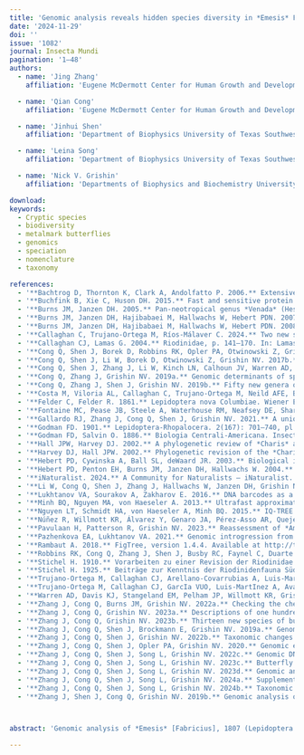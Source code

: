 ```yaml
---
title: 'Genomic analysis reveals hidden species diversity in *Emesis* Fabricius (Lepidoptera: Riodinidae)'
date: '2024-11-29'
doi: ''
issue: '1082'
journal: Insecta Mundi
pagination: '1–48'
authors:
  - name: 'Jing Zhang'
    affiliation: 'Eugene McDermott Center for Human Growth and Development and Department of Biophysics University of Texas Southwestern Medical Center 5323 Harry Hines Blvd., Dallas, TX, 75390-8816 USA'

  - name: 'Qian Cong'
    affiliation: 'Eugene McDermott Center for Human Growth and Development and Department of Biophysics University of Texas Southwestern Medical Center 5323 Harry Hines Blvd., Dallas, TX, 75390-8816 USA'

  - name: 'Jinhui Shen'
    affiliation: 'Department of Biophysics University of Texas Southwestern Medical Center 5323 Harry Hines Blvd., Dallas, TX, 75390-9050 USA'

  - name: 'Leina Song'
    affiliation: 'Department of Biophysics University of Texas Southwestern Medical Center 5323 Harry Hines Blvd., Dallas, TX, 75390-9050 USA'

  - name: 'Nick V. Grishin'
    affiliation: 'Departments of Biophysics and Biochemistry University of Texas Southwestern Medical Center 5323 Harry Hines Blvd., Dallas, TX, 75390-9050 USA'

download:
keywords:
  - Cryptic species
  - biodiversity
  - metalmark butterflies
  - genomics
  - speciation
  - nomenclature
  - taxonomy

references:
  - '**Bachtrog D, Thornton K, Clark A, Andolfatto P. 2006.** Extensive introgression of mitochondrial DNA relative to nuclear genes in the *Drosophila yakuba* species group. Evolution 60(2): 292–302.'
  - '**Buchfink B, Xie C, Huson DH. 2015.** Fast and sensitive protein alignment using DIAMOND. Nature Methods 12(1): 59–60.'
  - '**Burns JM, Janzen DH. 2005.** Pan-neotropical genus *Venada* (Hesperiidae: Pyrginae) is not monotypic: Four new species occur on one volcano in the Area de Conservación Guanacaste, Costa Rica. Journal of the Lepidopterists’ Society 59(1): 19–34.'
  - '**Burns JM, Janzen DH, Hajibabaei M, Hallwachs W, Hebert PDN. 2007.** DNA barcodes of closely related (but morphologically and ecologically distinct) species of skipper butterflies (Hesperiidae) can differ by only one to three nucleotides. Journal of the Lepidopterists’ Society 61(3): 138–153.'
  - '**Burns JM, Janzen DH, Hajibabaei M, Hallwachs W, Hebert PDN. 2008.** DNA barcodes and cryptic species of skipper butterflies in the genus *Perichares* in Area de Conservacion Guanacaste, Costa Rica. Proceedings of the National Academy of Sciences of the United States of America 105(17): 6350–6355.'
  - '**Callaghan C, Trujano-Ortega M, Ríos-Málaver C. 2024.** Two new species of *Emesis* Fabricius, 1807 from northwestern South and Central America (Lepidoptera: Riodinidae). Zootaxa 5443(3): 406–416.'
  - '**Callaghan CJ, Lamas G. 2004.** Riodinidae, p. 141–170. In: Lamas G (ed.). Checklist: Part 4A. Hesperioidea - Papilionoidea. Association for Tropical Lepidoptera; Scientific Publishers; Gainesville. 439 p.'
  - '**Cong Q, Shen J, Borek D, Robbins RK, Opler PA, Otwinowski Z, Grishin NV. 2017a.** When COI barcodes deceive: complete genomes reveal introgression in hairstreaks. Proceedings of the Royal Society B: Biological Sciences 284(1848): 1–9. http://dx.doi.org/10.1098/rspb.2016.1735'
  - '**Cong Q, Shen J, Li W, Borek D, Otwinowski Z, Grishin NV. 2017b.** The first complete genomes of metalmarks and the classification of butterfly families. Genomics 109: 485–493.'
  - '**Cong Q, Shen J, Zhang J, Li W, Kinch LN, Calhoun JV, Warren AD, Grishin NV. 2021.** Genomics reveals the origins of historical specimens. Molecular Biology and Evolution 38(5): 2166–2176.'
  - '**Cong Q, Zhang J, Grishin NV. 2019a.** Genomic determinants of speciation [Preprint]. bioRxiv BIORXIV/2019/837666. Available at https://www.biorxiv.org/content/10.1101/837666v1 (Last accessed August 2024.)'
  - '**Cong Q, Zhang J, Shen J, Grishin NV. 2019b.** Fifty new genera of Hesperiidae (Lepidoptera). Insecta Mundi 0731: 1–56.'
  - '**Costa M, Viloria AL, Callaghan C, Trujano-Ortega M, Neild AFE, Benmesbah M, Attal S, Grishin NV. 2021.** Lepidoptera del Pantepui. Parte XI Nuevos Riodinidae (Riodininae), Pieridae (Dismorphiinae) y Nymphalidae (Satyrinae). Antenor 8(1): 2–28.'
  - '**Felder C, Felder R. 1861.** Lepidoptera nova Columbiae. Wiener Entomologische Monatschrift 5: (3): 72–87, (4): 97–111.'
  - '**Fontaine MC, Pease JB, Steele A, Waterhouse RM, Neafsey DE, Sharakhov IV, Jiang X, Hall AB, Catteruccia F, Kakani E, Mitchell SN, Wu YC, Smith HA, Love RR, Lawniczak MK, Slotman MA, Emrich SJ, Hahn MW, Besansky NJ. 2015.** Mosquito genomics. Extensive introgression in a malaria vector species complex revealed by phylogenomics. Science 347(6217): 1–6. http://dx.doi.org/10.1126/science.1258524.'
  - '**Gallardo RJ, Zhang J, Cong Q, Shen J, Grishin NV. 2021.** A uniquely patterned new species of *Emesis* from Honduras (Riodinidae). Tropical Lepidoptera Research 31(1): 53–59.'
  - '**Godman FD. 1901.** Lepidoptera-Rhopalocera. 2(167): 701–740, pl. 110–111. In: Godman FD, Salvin O (eds.). Biologia Centrali-Americana. Insecta. Dulau & Co., Bernard Quaritch; London. 782 p.'
  - '**Godman FD, Salvin O. 1886.** Biologia Centrali-Americana. Insecta. Lepidoptera-Rhopalocera. 1(44): 401–440, pl. 42–44. Dulau & Co., Bernard Quaritch; London. 487 p.'
  - '**Hall JPW, Harvey DJ. 2002.** A phylogenetic review of *Charis* and *Calephelis* (Lepidoptera: Riodinidae). Annals of the Entomological Society of America 95(4): 407–421.'
  - '**Harvey DJ, Hall JPW. 2002.** Phylogenetic revision of the *Charis cleonus* complex (Lepidoptera: Riodinidae). Systematic Entomology 27(4): 265–300.'
  - '**Hebert PD, Cywinska A, Ball SL, deWaard JR. 2003.** Biological identifications through DNA barcodes. Proceedings of the Royal Society B: Biological Sciences 270(1512): 313–321.'
  - '**Hebert PD, Penton EH, Burns JM, Janzen DH, Hallwachs W. 2004.** Ten species in one: DNA barcoding reveals cryptic species in the neotropical skipper butterfly *Astraptes fulgerator*. Proceedings of the National Academy of Sciences of the United States of America 101(41): 14812–14817.'
  - '**iNaturalist. 2024.** A Community for Naturalists – iNaturalist. Available at https://www.inaturalist.org (Last accessed August 2024.)'
  - '**Li W, Cong Q, Shen J, Zhang J, Hallwachs W, Janzen DH, Grishin NV. 2019.** Genomes of skipper butterflies reveal extensive convergence of wing patterns. Proceedings of the National Academy of Sciences of the United States of America 116(13): 6232–6237.'
  - '**Lukhtanov VA, Sourakov A, Zakharov E. 2016.** DNA barcodes as a tool in biodiversity research: testing pre-existing taxonomic hypotheses in Delphic Apollo butterflies (Lepidoptera, Papilionidae). Systematics and Biodiversity 14: 599–613.'
  - '**Minh BQ, Nguyen MA, von Haeseler A. 2013.** Ultrafast approximation for phylogenetic bootstrap. Molecular Biology and Evolution 30(5): 1188–1195.'
  - '**Nguyen LT, Schmidt HA, von Haeseler A, Minh BQ. 2015.** IQ-TREE: a fast and effective stochastic algorithm for estimating maximum-likelihood phylogenies. Molecular Biology and Evolution 32(1): 268–274.'
  - '**Núñez R, Willmott KR, Álvarez Y, Genaro JA, Pérez-Asso AR, Quejereta M, Turner T, Miller JY, Brévignon C, Lamas G, Hausmann A. 2022.** Integrative taxonomy clarifies species limits in the hitherto monotypic passion-vine butterfly genera *Agraulis* and *Dryas* (Lepidoptera, Nymphalidae, Heliconiinae). Systematic Entomology 47(1): 152–178.'
  - '**Pavulaan H, Patterson R, Grishin NV. 2023.** Reassessment of *Amblyscirtes hegon* (Hesperiidae) as a complex of four distinct species revealed by genomic analysis. The Taxonomic Report of the International Lepidoptera Survey 11(5): 1–38.'
  - '**Pazhenkova EA, Lukhtanov VA. 2021.** Genomic introgression from a distant congener in the Levant fritillary butterfly, *Melitaea acentria*. Molecular Ecology 30(19): 4819–4832.'
  - '**Rambaut A. 2018.** FigTree, version 1.4.4. Available at http://tree.bio.ed.ac.uk/software/figtree/ (Last accessed August 2024.)'
  - '**Robbins RK, Cong Q, Zhang J, Shen J, Busby RC, Faynel C, Duarte M, Martins ARP, Prieto C, Lamas G, Grishin NV. 2022.** Genomics-based higher classification of the species-rich hairstreaks (Lepidoptera: Lycaenidae: Eumaeini). Systematic Entomology 47(3): 445–469.'
  - '**Stichel H. 1910.** Vorarbeiten zu einer Revision der Riodinidae Grote (Erycinidae Swains.) (Lep. Rhop.). Berliner entomologische Zeitschrift 55(1/2): 9–103.'
  - '**Stichel H. 1925.** Beiträge zur Kenntnis der Riodinidenfauna Südamerikas. VII. Zeitschrift für wissenschaftliche Insektenbiologie 20: (1): 14–18, (2): 19–23, (3): 53–56, (4): 84–93.'
  - '**Trujano-Ortega M, Callaghan CJ, Arellano-Covarrubias A, Luis-Martinez A, Avalos-Hernandez O, Llorente-Bousquets J. 2021.** Geographical distribution of *Emesis* Fabricius (Lepidoptera: Riodinidae) in Mexico: Updated checklist and temporal patterns. Zootaxa 4964(3): 401–442.'
  - '**Trujano-Ortega M, Callaghan CJ, GarcIa VUO, Luis-MartInez A, Avalos-HernAndez O, Llorente-Bousquets J. 2020.** *Emesis planeca* n. comb. (Lepidoptera: Riodinidae): a new combination revealed by molecular evidence with a description of its morphological variation. Zootaxa 4853(2): 218–234.'
  - '**Warren AD, Davis KJ, Stangeland EM, Pelham JP, Willmott KR, Grishin NV. 2024.** Illustrated Lists of American Butterflies [9-III-2024]. Available at https://www.butterfliesofamerica.com/ (Last accessed August 2024.)'
  - '**Zhang J, Cong Q, Burns JM, Grishin NV. 2022a.** Checking the checkered taxonomy of Plötz’s checkered skippers (Hesperiidae: Pyrgini). The Taxonomic Report of the International Lepidoptera Survey 10(5): 1–31.'
  - '**Zhang J, Cong Q, Grishin NV. 2023a.** Descriptions of one hundred new species of Hesperiidae. Insecta Mundi 1026: 1–115.'
  - '**Zhang J, Cong Q, Grishin NV. 2023b.** Thirteen new species of butterflies (Lepidoptera: Hesperiidae) from Texas. Insecta Mundi 0969: 1–58.'
  - '**Zhang J, Cong Q, Shen J, Brockmann E, Grishin NV. 2019a.** Genomes reveal drastic and recurrent phenotypic divergence in firetip skipper butterflies (Hesperiidae: Pyrrhopyginae). Proceedings of the Royal Society B: Biological Sciences 286(1903): 1–6. http://dx.doi.org/10.1098/rspb.2019.0609'
  - '**Zhang J, Cong Q, Shen J, Grishin NV. 2022b.** Taxonomic changes suggested by the genomic analysis of Hesperiidae (Lepidoptera). Insecta Mundi 0921: 1–135.'
  - '**Zhang J, Cong Q, Shen J, Opler PA, Grishin NV. 2020.** Genomic evidence suggests further changes of butterfly names. The Taxonomic Report of the International Lepidoptera Survey 8(7): 1–40.'
  - '**Zhang J, Cong Q, Shen J, Song L, Grishin NV. 2022c.** Genomic DNA sequencing reveals two new North American species of *Staphylus* (Hesperiidae: Pyrginae: Carcharodini). The Taxonomic Report of the International Lepidoptera Survey 10(4): 1–13.'
  - '**Zhang J, Cong Q, Shen J, Song L, Grishin NV. 2023c.** Butterfly classification and species discovery using genomics. The Taxonomic Report of the International Lepidoptera Survey 11(3): 1–93.'
  - '**Zhang J, Cong Q, Shen J, Song L, Grishin NV. 2023d.** Genomic analysis reveals new species and subspecies of butterflies. The Taxonomic Report of the International Lepidoptera Survey 11(6): 1–62.'
  - '**Zhang J, Cong Q, Shen J, Song L, Grishin NV. 2024a.** Supplementary information to “Genomic analysis reveals hidden species diversity in *Emesis* Fabricius (Lepidoptera: Riodinidae).” Table S1 and DNA sequences of exons with diagnostic characters. Available at https://osf.io/d48aj/ (Last accessed September 2024.)'
  - '**Zhang J, Cong Q, Shen J, Song L, Grishin NV. 2024b.** Taxonomic advances driven by the genomic analysis of butterflies. The Taxonomic Report of the International Lepidoptera Survey 11(7): 1–42.'
  - '**Zhang J, Shen J, Cong Q, Grishin NV. 2019b.** Genomic analysis of the tribe Emesidini (Lepidoptera: Riodinidae). Zootaxa 4668(4): 475–488.'



abstract: 'Genomic analysis of *Emesis* [Fabricius], 1807 (Lepidoptera: Riodinidae Grote, 1895) reveals species richness higher than anticipated. As a result, one subgenus, 22 species, and one subspecies are proposed as new (type species or type localities in parenthesis): *Diogenia* Grishin, **new subgenus** (*Emesis diogenia* Prittwitz, 1865), *Emesis* (*Emesis*) *aerunda* Grishin, **new species** (Peru: Rio Pachitea, Monte Alegre), *Emesis* (*Emesis*) *bartica* Grishin, **new species** (Guyana: Cuyuni-Mazaruni), *Emesis* (*Emesis*) *fatimellina* Grishin, **new species** (Brazil: Santa Catarina), *Emesis* (*Emesis*) *panamella* Grishin, **new species** (Panama: Darién), *Emesis* (*Mandania*) *mandora* Grishin, **new species** (Ecuador: Santo Domingo), *Emesis* (*Mandania*) *manduza* Grishin, **new species** (Peru: Cuzco), *Emesis* (*Tenedia*) *nimia* Grishin, **new species** (Panama: Chiriquí), *Emesis* (*Tenedia*) *faria* Grishin, **new species** (Mexico: Tamaulipas), *Emesis* (*Tenedia*) *leona* Grishin, **new species** (Mexico: Nuevo León), *Emesis* (*Tenedia*) *subangularis* Grishin, **new species** (Argentina: Salta), *Emesis* (*Tenedia*) *alisada* Grishin, **new species** (Peru: Piura), *Emesis* (*Tenedia*) *flecta* Grishin, **new species** (Bolivia: La Paz), *Emesis* (*Poeasia*) *sonorensis* Grishin, **new species** (Mexico: Sonora), *Emesis* (*Brimia*) *apagada* Grishin, **new species** (Peru: Madre de Dios), *Emesis* (*Brimia*) *boliviana* Grishin, **new species** (Bolivia: La Paz), *Emesis* (*Aphacitis*) *aurichica* Grishin, **new species** (Mexico: Chiapas), *Emesis* (*Aphacitis*) *auripana* Grishin, **new species** (Panama: Darién), *Emesis* (*Aphacitis*) *pruinapicalis* Grishin, **new species** (Panama: Darién), *Emesis* (*Aphacitis*) *furvescens* Grishin, **new species** (Panama: Darién), *Emesis* (*Aphacitis*) *pallescens* Grishin, **new species** (Panama: Panamá), *Emesis* (*Aphacitis*) *andigna* Grishin, **new species** (Peru: Cuzco), *Emesis* (*Aphacitis*) *luxata* Grishin, **new species** (Brazil: São Paulo), and *Emesis* (*Mandania*) *russula sudesta* Grishin, **new subspecies** (Brazil: Paraná). The following five taxa are **species** (not subspecies): *Emesis* (*Emesis*) *cronina* Schaus, 1928, **reinstated status** (not *Emesis* (*Emesis*) *cereus* (Linnaeus, 1767)), *Emesis* (*Emesis*) *nobilata* Stichel, 1910, **new status** (not *Emesis* (*Emesis*) *fatimella* Westwood, 1851), *Emesis* (*Tenedia*) *tristis* Stichel, 1929, **reinstated status** (not *Emesis* (*Tenedia*) *lupina* Godman and Salvin, 1886), *Emesis* (*Tenedia*) *paphia* R. Felder, 1869, **reinstated status** (not *Emesis* (*Tenedia*) *cypria* C. Felder and R. Felder, 1861), and *Emesis* (*Aphacitis*) *parvissima* Kaye, 1921, **new status** (not *Emesis* (*Aphacitis*) *lucinda* (Cramer, 1775). *Emesis tenedia* ab. *fasciata* E. Strand, 1916, an unavailable name, is a synonym of *Emesis* (*Tenedia*) *tenedia* C. Felder and R. Felder, 1861, not *Emesis* (*Tenedia*) *lupina* Godman and Salvin, 1886. **Lectotypes** are designated for five species (type localities in parenthesis): *Emesis russula* Stichel, 1910 (Bolivia: La Paz), *Emesis tenedia* C. Felder and R. Felder, 1861 (Venezuela), *Emesis poeas* Godman, 1901 (Mexico: Guerrero, Acapulco), *Emesis castigata* Stichel, 1910 (Peru: Pozuzo), and *Emesis condigna* Stichel, 1925 (Brazil: Pará). Finally, an updated synonymic list of *Emesis* is provided. The list covers seven valid subgenera and 71 valid species with 14 additional subspecies.'

---
```


